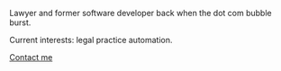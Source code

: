 Lawyer and former software developer back when the dot com bubble burst.

Current interests: legal practice automation.

[Contact me](https://oslaw.ca)
